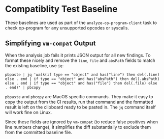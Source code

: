 # Compatiblity Test Baseline

These baselines are used as part of the `analyze-op-program-client` task to check op-program for any unsupported
opcodes or syscalls.

## Simplifying `vm-compat` Output

When the analysis job fails it prints JSON output for all new findings. To format these nicely and remove the `line`,
`file` and `absPath` fields to match the existing baseline, use `jq`:

```shell
pbpaste | jq 'walk(if type == "object" and has("line") then del(.line) else . end | if type == "object" and has("absPath") then del(.absPath) else . end | if type == "object" and has("file") then del(.file) else . end)' | pbcopy
```

`pbpaste` and `pbcopy` are MacOS specific commands. They make it easy to copy the output from the CI results, run that
command and the formatted result is left on the clipboard ready to be pasted in. The `jq` command itself will work fine
on Linux.

Since these fields are ignored by `vm-compat` (to reduce false positives when line numbers change), it simplifies the
diff substantially to exclude them from the committed baseline file.
